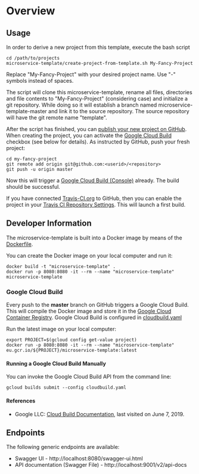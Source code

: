 # Overview

## Usage

In order to derive a new project from this template, execute the bash script

```shell
cd /path/to/projects
microservice-template/create-project-from-template.sh My-Fancy-Project
```

Replace "My-Fancy-Project" with your desired project name. Use "-" symbols instead
of spaces.

The script will clone this microservice-template, rename all files, directories and
file contents to "My-Fancy-Project" (considering case) and initialize a git repository.
While doing so it will establish a branch named microservice-template-master and
link it to the source repository. The source repository will have the git remote name
"template".

After the script has finished, you can [publish your new project on GitHub](https://github.com).
When creating the project, you can activate the [Google Cloud Build](https://cloud.google.com/cloud-build/)
checkbox (see below for details). As instructed by GitHub, push your fresh project:

```shell
cd my-fancy-project
git remote add origin git@github.com:<userid>/<repository>
git push -u origin master
```

Now this will trigger a [Google Cloud Build (Console)](https://console.cloud.google.com/cloud-build/builds) already.
The build should be successful.

If you have connected [Travis-CI.org](https://travis-ci.org) to GitHub, then you can enable the
project in your [Travis CI Repository Settings](https://travis-ci.org/account/repositories). This
will launch a first build.

## Developer Information

The microservice-template is built into a Docker image by means of the 
[Dockerfile](Dockerfile).

You can create the Docker image on your local computer and run it:

```shell
docker build -t "microservice-template" .
docker run -p 8080:8080 -it --rm --name "microservice-template" microservice-template
```

### Google Cloud Build

Every push to the **master** branch on GitHub triggers a Google
Cloud Build. This will compile the Docker image and store it in the
[Google Cloud Container Registry](https://console.cloud.google.com/gcr/images/). 
Google Cloud Build is configured in [cloudbuild.yaml](cloudbuild.yaml)

Run the latest image on your local computer:

```shell
export PROJECT=$(gcloud config get-value project)
docker run -p 8080:8080 -it --rm --name "microservice-template" eu.gcr.io/${PROJECT}/microservice-template:latest
```

#### Running a Google Cloud Build Manually

You can invoke the Google Cloud Build API from the command line:

```shell
gcloud builds submit --config cloudbuild.yaml
```

#### References

* Google LLC: [Cloud Build Documentation](https://cloud.google.com/cloud-build/docs/), last visited on June 7, 2019.

## Endpoints

The following generic endpoints are available:

* Swagger UI - http://localhost:8080/swagger-ui.html
* API documentation (Swagger File) - http://localhost:9001/v2/api-docs
